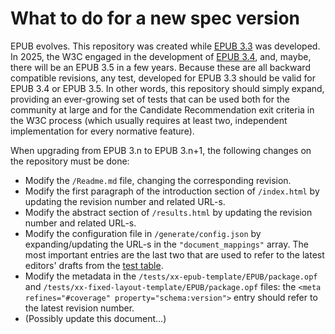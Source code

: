 # What to do for a new spec version

EPUB evolves. This repository was created while [EPUB 3.3](https://www.w3.org/TR/epub-33) was developed. In 2025, the W3C engaged in the development of [EPUB 3.4](https://www.w3.org/TR/epub-34), and, maybe, there will be an EPUB 3.5 in a few years. Because these are all backward compatible revisions, any test, developed for EPUB 3.3 should be valid for EPUB 3.4 or EPUB 3.5. In other words, this repository should simply expand, providing an ever-growing set of tests that can be used both for the community at large and for the Candidate Recommendation exit criteria in the W3C process (which usually requires at least two, independent implementation for every normative feature).

When upgrading from EPUB 3.n to EPUB 3.n+1, the following changes on the repository must be done:

- Modify the `/Readme.md` file, changing the corresponding revision.
- Modify the first paragraph of the introduction section of `/index.html` by updating the revision number and related URL-s.
- Modify the abstract section of `/results.html` by updating the revision number and related URL-s.
- Modify the configuration file in `/generate/config.json` by expanding/updating the URL-s in the `"document_mappings"` array. The most important entries are the last two that are used to refer to the latest editors' drafts from the [test table](https://w3c.github.io/epub-tests/).
- Modify the metadata in the `/tests/xx-epub-template/EPUB/package.opf` and `/tests/xx-fixed-layout-template/EPUB/package.opf` files: the `<meta refines="#coverage" property="schema:version">` entry should refer to the latest revision number.
- (Possibly update this document…)
